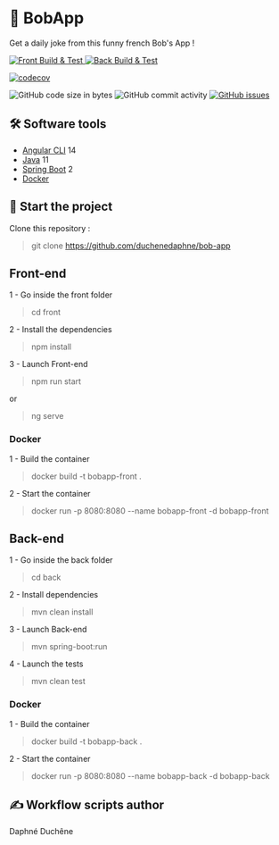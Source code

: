 # 🤣 BobApp

Get a daily joke from this funny french Bob's App !

<p>
    <a href="https://github.com/duchenedaphne/bob-app/actions/workflows/front-build-test.yml">
        <img src="https://github.com/duchenedaphne/bob-app/actions/workflows/front-build-test.yml/badge.svg" alt="Front Build & Test" style="max-width: 100%;">
    </a>
    <a href="https://github.com/duchenedaphne/bob-app/actions/workflows/back-build-test.yml">
        <img src="https://github.com/duchenedaphne/bob-app/actions/workflows/back-build-test.yml/badge.svg" alt="Back Build & Test" style="max-width: 100%;">
    </a>
</p>

[![codecov](https://codecov.io/gh/duchenedaphne/bob-app/graph/badge.svg?token=ILS80G6IS2)](https://codecov.io/gh/duchenedaphne/bob-app)

<p>
    <img src="https://img.shields.io/github/languages/code-size/duchenedaphne/bob-app" alt="GitHub code size in bytes">
    <img src="https://img.shields.io/github/commit-activity/w/duchenedaphne/bob-app" alt="GitHub commit activity">
    <a href="https://github.com/duchenedaphne/bob-app/issues">
        <img src="https://img.shields.io/github/issues/duchenedaphne/bob-app" alt="GitHub issues">
    </a>
</p>

## 🛠 Software tools

- [Angular CLI](https://github.com/angular/angular-cli) 14
- [Java](https://www.oracle.com/java/technologies/downloads/) 11
- [Spring Boot](https://start.spring.io/;) 2
- [Docker](https://www.docker.com/products/docker-desktop/)

## 🛴 Start the project

Clone this repository :
> git clone https://github.com/duchenedaphne/bob-app

## Front-end 

1 - Go inside the front folder

> cd front

2 - Install the dependencies

> npm install

3 - Launch Front-end

> npm run start  

or  

> ng serve

### Docker

1 - Build the container

> docker build -t bobapp-front .  

2 - Start the container

> docker run -p 8080:8080 --name bobapp-front -d bobapp-front

## Back-end

1 - Go inside the back folder

> cd back

2 - Install dependencies

> mvn clean install

3 - Launch Back-end

>  mvn spring-boot:run

4 - Launch the tests

> mvn clean test

### Docker

1 - Build the container

> docker build -t bobapp-back .  

2 - Start the container

> docker run -p 8080:8080 --name bobapp-back -d bobapp-back 

## ✍ Workflow scripts author
Daphné Duchêne